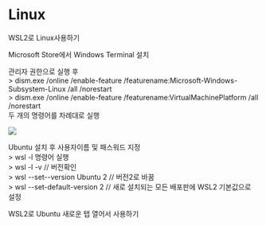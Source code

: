 # Linux

WSL2로 Linux사용하기

Microsoft Store에서 Windows Terminal 설치

관리자 권한으로 실행 후
<br/> > dism.exe /online /enable-feature /featurename:Microsoft-Windows-Subsystem-Linux /all /norestart
<br/> > dism.exe /online /enable-feature /featurename:VirtualMachinePlatform /all /norestart
<br/> 두 개의 명령어를 차례대로 실행

<img src="![](https://d2uleea4buiacg.cloudfront.net/files/42a/42a631b8c4cd4df3b19d48622c10e2c46b8b67ccb44d40ea012ab05f345e0613.m.png)
" />

Ubuntu 설치 후 사용자이름 및 패스워드 지정
<br/> > wsl -l 명령어 실행
<br/> > wsl -l -v   //    버전확인
<br/> > wsl --set--version Ubuntu 2   //    버전2로 바꿈
<br/> > wsl --set-default-version 2   //    새로 설치되는 모든 배포판에 WSL2 기본값으로 설정

WSL2로 Ubuntu 새로운 탭 열어서 사용하기
